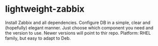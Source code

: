 # lightweight-zabbix

Install Zabbix and all dependencies. Configure DB in a simple, clear and (hopefully) elegant manner. 
Just choose which component you need and the version to use. Newer versions will point to thir repo. 
Platform: RHEL family, but easy to adapt to Deb. 
